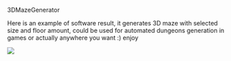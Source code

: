 <p>3DMazeGenerator</>
  
  <p>Here is an example of software result, it generates 3D maze with selected size and floor amount, could be used for automated dungeons generation in games or actually anywhere you want :) enjoy </p>
<img src="http://i65.tinypic.com/15gz1n8.png"/>
